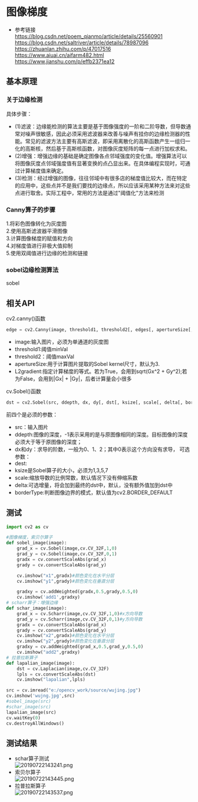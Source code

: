 # 图像梯度  
* 参考链接  
https://blog.csdn.net/poem_qianmo/article/details/25560901  
https://blog.csdn.net/saltriver/article/details/78987096  
https://zhuanlan.zhihu.com/p/47017516  
https://www.aiuai.cn/aifarm482.html  
https://www.jianshu.com/p/effb2371ea12  



## 基本原理
### 关于边缘检测  
具体步骤：
- (1)滤波：边缘能检测的算法主要是基于图像强度的一阶和二阶导数，但导数通常对噪声很敏感，因此必须采用滤波器来改善与噪声有挂你的边缘检测器的性能。常见的滤波方法主要有高斯滤波，即采用离散化的高斯函数产生一组归一化的高斯核，然后基于高斯核函数，对图像灰度矩阵的每一点进行加权求和。
- (2)增强：增强边缘的基础是确定图像各点邻域强度的变化值。增强算法可以将图像灰度点邻域强度值有显著变换的点凸显出来。在具体编程实现时，可通过计算梯度值来确定。
- (3)检测：经过增强的图像，往往邻域中有很多店的梯度值比较大，而在特定的应用中，这些点并不是我们要找的边缘点，所以应该采用某种方法来对这些点进行取舍。实际工程中，常用的方法是通过"阈值化"方法来检测

### Canny算子的步骤  
1.将彩色图像转化为灰度图  
2.使用高斯滤波器平滑图像  
3.计算图像梯度的赋值和方向  
4.对梯度值进行非极大值抑制  
5.使用双阈值进行边缘的检测和链接  

### sobel边缘检测算法  
sobel


## 相关API  

cv2.canny()函数
```py
edge = cv2.Canny(image, threshold1, threshold2[, edges[, apertureSize[, L2gradient ]]])
```
- image:输入图片，必须为单通道的灰度图
- threshold1:阈值minVal
- threshold2：阈值maxVal
- apertureSize:用于计算图片提取的Sobel kernel尺寸，默认为3.
- L2gradient:指定计算梯度的等式。若为True，会用到sqrt(Gx^2 + Gy^2);若为False，会用到|Gx| + |Gy|，后者计算量会小很多

cv.Sobel()函数  
```py
dst = cv2.Sobel(src, ddepth, dx, dy[, dst[, ksize[, scale[, delta[, borderType]]]]])
```
前四个是必须的参数： 
- src：输入图片
- ddepth:图像的深度，-1表示采用的是与原图像相同的深度。目标图像的深度必须大于等于原图像的深度； 
- dx和dy：求导的阶数，一般为0、1、2；其中0表示这个方向没有求导，
可选参数：
- dest:
- ksize是Sobel算子的大小，必须为1,3,5,7
- scale:缩放导数的比例常数，默认情况下没有伸缩系数
- delta:可选增量，将会加到最终的dst中，默认，没有额外值加到dst中
- borderType:判断图像边界的模式，默认值为cv2.BORDER_DEFAULT
## 测试  
```py
import cv2 as cv

#图像梯度，索贝尔算子
def sobel_image(image):
    grad_x = cv.Sobel(image,cv.CV_32F,1,0)
    grad_y = cv.Sobel(image,cv.CV_32F,0,1)
    gradx = cv.convertScaleAbs(grad_x)
    grady = cv.convertScaleAbs(grad_y)

    cv.imshow("x1",gradx)#颜色变化在水平分层
    cv.imshow("y1",grady)#颜色变化在垂直分层

    gradxy = cv.addWeighted(gradx,0.5,grady,0.5,0)
    cv.imshow('add1',gradxy)
# scharr算子：增强边缘
def schar_image(image):
    grad_x = cv.Scharr(image,cv.CV_32F,1,0)#x方向导数
    grad_y = cv.Scharr(image,cv.CV_32F,0,1)#y方向导数
    gradx = cv.convertScaleAbs(grad_x)
    grady = cv.convertScaleAbs(grad_y)
    cv.imshow("x2",gradx)#颜色变化在水平分层
    cv.imshow("y2",grady)#颜色变化在垂直分层
    gradxy = cv.addWeighted(grad_x,0.5,grad_y,0.5,0)
    cv.imshow("add2",gradxy)
# 拉普拉斯算子
def lapalian_image(image):
    dst = cv.Laplacian(image,cv.CV_32F)
    lpls = cv.convertScaleAbs(dst)
    cv.imshow("lapalian",lpls)

src = cv.imread("e:/opencv_work/source/wujing.jpg")
cv.imshow('wujng.jpg',src)
#sobel_image(src)
#schar_image(src)
lapalian_image(src)
cv.waitKey(0)
cv.destroyAllWindows()
```
## 测试结果
- schar算子测试  
![20190722143241.png](https://i.loli.net/2019/07/22/5d3558883e63216875.png)  
- 索贝尔算子  
![20190722143445.png](https://i.loli.net/2019/07/22/5d3559037c5d037440.png)  
- 拉普拉斯算子  
![20190722143537.png](https://i.loli.net/2019/07/22/5d3559370113c99287.png)